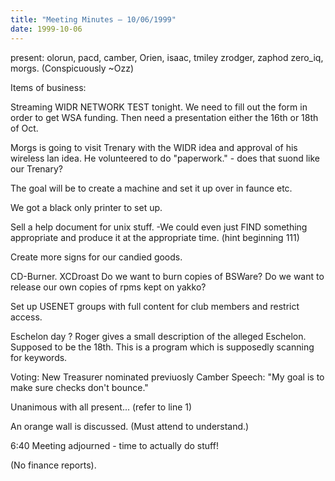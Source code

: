 ```yaml
---
title: "Meeting Minutes – 10/06/1999"
date: 1999-10-06
---
```

present:  olorun, pacd, camber, Orien, isaac, tmiley zrodger, zaphod zero_iq, morgs.  (Conspicuously ~Ozz)  </p><p>
Items of business: </p><p>
Streaming WIDR NETWORK TEST tonight. We need to fill out the form in order to get WSA funding. Then need a presentation either the 16th or 18th of Oct. </p><p>
Morgs is going to visit Trenary with the WIDR idea and approval of his wireless lan idea.  He volunteered to do  "paperwork." - does that suond like our Trenary? </p><p>
The goal will be to create a machine and set it up over in faunce etc. </p><p>
We got a black only printer to set up.   </p><p>
Sell a help document for unix stuff.  -We could even just FIND something appropriate and produce it at the appropriate time.  (hint beginning 111) </p><p>
Create more signs for our candied goods. </p><p>
CD-Burner. XCDroast Do we want to burn copies of BSWare?  Do we want to release our own copies of rpms kept on yakko? </p><p>
Set up USENET groups with full content for club members and restrict access. </p><p>
Eschelon day ?  Roger gives a small description of the alleged Eschelon. Supposed to be the 18th.  This is a program which is supposedly scanning for keywords. </p><p>
Voting: New Treasurer nominated previuosly Camber Speech: "My goal is to make sure checks don't bounce." </p><p>
Unanimous with all present... (refer to line 1) </p><p>
An orange wall is discussed. (Must attend to understand.) </p><p>
6:40 Meeting adjourned - time to actually do stuff! </p><p>
(No finance reports). </p><p>
  </p>
